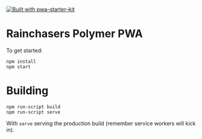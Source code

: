 [![Built with pwa–starter–kit](https://img.shields.io/badge/built_with-pwa–starter–kit_-blue.svg)](https://github.com/Polymer/pwa-starter-kit "Built with pwa–starter–kit")

Rainchasers Polymer PWA 
=======================

To get started:

    npm install
    npm start

Building
========

    npm run-script build
    npm run-script serve

With `serve` serving the production build (remember service workers will kick in).